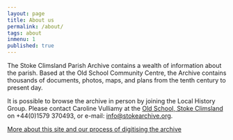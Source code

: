 ```yaml
---
layout: page
title: About us
permalink: /about/
tags: about
inmenu: 1
published: true
---
```





The Stoke Climsland Parish Archive contains a wealth of information about the parish. Based at the Old School Community Centre, the Archive contains thousands of documents, photos, maps, and plans from the tenth century to present day. 

It is possible to browse the archive in person by joining the Local History Group. Please contact Caroline Vulliamy at the [Old School, Stoke Climsland](http://www.theoldschoolweb.org.uk/) on +44(0)1579 370493, or  e-mail: info@stokearchive.org.


[More about this site and our process of digitising the archive](/digitisation/)

